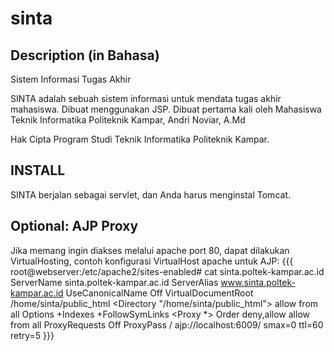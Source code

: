 sinta
=====

Description (in Bahasa)
-----------------------

Sistem Informasi Tugas Akhir

SINTA adalah sebuah sistem informasi untuk mendata tugas akhir mahasiswa. Dibuat menggunakan JSP.
Dibuat pertama kali oleh Mahasiswa Teknik Informatika Politeknik Kampar, Andri Noviar, A.Md

Hak Cipta Program Studi Teknik Informatika Politeknik Kampar.


INSTALL
-------

SINTA berjalan sebagai servlet, dan Anda harus menginstal Tomcat. 

Optional: AJP Proxy
-------------------

Jika memang ingin diakses melalui apache port 80, dapat dilakukan VirtualHosting,
contoh konfigurasi VirtualHost apache untuk AJP:
{{{
root@webserver:/etc/apache2/sites-enabled# cat sinta.poltek-kampar.ac.id
<VirtualHost _default_:80>
  ServerName sinta.poltek-kampar.ac.id
  ServerAlias www.sinta.poltek-kampar.ac.id
  UseCanonicalName Off
  VirtualDocumentRoot /home/sinta/public_html
  <Directory "/home/sinta/public_html">
    allow from all
    Options +Indexes +FollowSymLinks
  </Directory>
        <Proxy *>
                Order deny,allow
                allow from all
        </Proxy>
        ProxyRequests Off
        ProxyPass / ajp://localhost:6009/ smax=0 ttl=60 retry=5
</VirtualHost>
}}}

